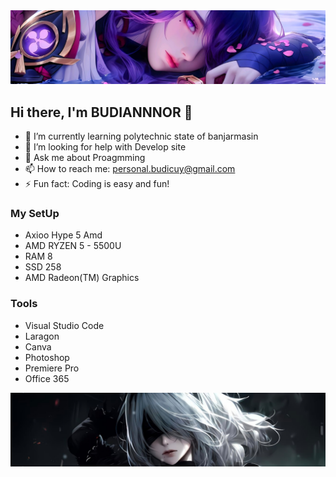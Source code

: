 <img src="img/20240425_172520.jpg" alt="bg" />

## Hi there, I'm BUDIANNNOR 👋

-   🌱 I’m currently learning polytechnic state of banjarmasin
-   🤔 I’m looking for help with Develop site
-   💬 Ask me about Proagmming
-   📫 How to reach me: personal.budicuy@gmail.com
-   ⚡ Fun fact: Coding is easy and fun!

### My SetUp

-   Axioo Hype 5 Amd
-   AMD RYZEN 5 - 5500U
-   RAM 8
-   SSD 258
-   AMD Radeon(TM) Graphics

### Tools

- Visual Studio Code
- Laragon
- Canva
- Photoshop
- Premiere Pro
- Office 365

<img src="img/20240425_172822.jpg" alt="bg" />